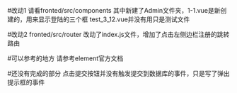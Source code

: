 #改动1
请看fronted/src/components
其中新建了Admin文件夹，1-1.vue是新创建的，用来显示登陆的三个框
test_3_12.vue并没有用只是测试文件

#改动2
fronted/src/router
改动了index.js文件，增加了点击左侧边栏注册的跳转路由

#可以参考的地方
请参考element官方文档

#还没有完成的部分
点击提交按钮并没有触发提交到数据库的事件，只是写了弹出提示框的事件